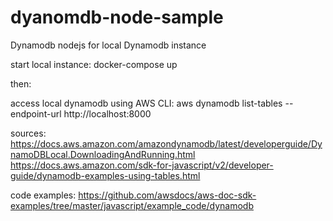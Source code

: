 # dyanomdb-node-sample

Dynamodb nodejs for local Dynamodb instance

start local instance:
docker-compose up

then:

access local dynamodb using AWS CLI:
aws dynamodb list-tables --endpoint-url http://localhost:8000


sources:
https://docs.aws.amazon.com/amazondynamodb/latest/developerguide/DynamoDBLocal.DownloadingAndRunning.html
https://docs.aws.amazon.com/sdk-for-javascript/v2/developer-guide/dynamodb-examples-using-tables.html

code examples: 
    https://github.com/awsdocs/aws-doc-sdk-examples/tree/master/javascript/example_code/dynamodb
